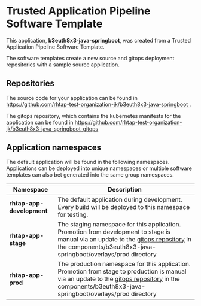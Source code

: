 # Trusted Application Pipeline Software Template

This application, **b3euth8x3-java-springboot**, was created from a Trusted Application Pipeline Software Template.

The software templates create a new source and gitops deployment repositories with a sample source application. 

## Repositories

The source code for your application can be found in [https://github.com/rhtap-test-organization-jk/b3euth8x3-java-springboot ](https://github.com/rhtap-test-organization-jk/b3euth8x3-java-springboot ).
 
The gitops repository, which contains the kubernetes manifests for the application can be found in 
[https://github.com/rhtap-test-organization-jk/b3euth8x3-java-springboot-gitops ](https://github.com/rhtap-test-organization-jk/b3euth8x3-java-springboot-gitops ) 

## Application namespaces 

The default application will be found in the following namespaces. Applications can be deployed into unique namespaces or multiple software templates can also bet generated into the same group namespaces.  

|  Namespace   |  Description   |  
| -------- | -------- |   
| **rhtap-app-development** | The default application during development. Every build will be deployed to this namespace for testing. | 
| **rhtap-app-stage** | The staging namespace for this application. Promotion from development to stage is manual via an update to the [gitops repository](https://github.com/rhtap-test-organization-jk/b3euth8x3-java-springboot-gitops ) in the components/b3euth8x3-java-springboot/overlays/prod directory |  
| **rhtap-app-prod** | The production namespace for this application. Promotion from stage to production is manual via an update to the [gitops repository](https://github.com/rhtap-test-organization-jk/b3euth8x3-java-springboot-gitops ) in the components/b3euth8x3-java-springboot/overlays/prod directory | 